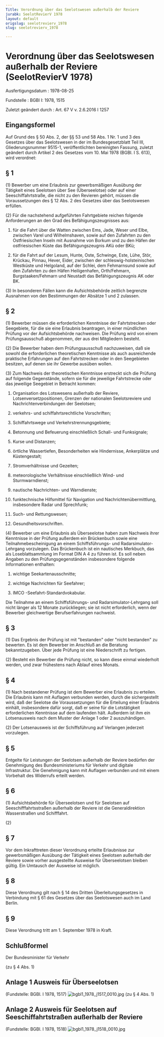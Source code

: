 ```yaml
---
Title: Verordnung über das Seelotswesen außerhalb der Reviere
jurabk: SeelotRevierV 1978
layout: default
origslug: seelotrevierv_1978
slug: seelotrevierv_1978

---
```


# Verordnung über das Seelotswesen außerhalb der Reviere (SeelotRevierV 1978)

Ausfertigungsdatum
:   1978-08-25

Fundstelle
:   BGBl I: 1978, 1515

Zuletzt geändert durch
:   Art. 67 V v. 2.6.2016 I 1257


## Eingangsformel

Auf Grund des § 50 Abs. 2, der §§ 53 und 58 Abs. 1 Nr. 1 und 3 des Gesetzes über das Seelotswesen in der im Bundesgesetzblatt Teil III, Gliederungsnummer 9515-1, veröffentlichten bereinigten Fassung, zuletzt geändert durch Artikel 2 des Gesetzes vom 10. Mai 1978 (BGBl. I S. 613), wird verordnet:


## § 1

(1) Bewerber um eine Erlaubnis zur gewerbsmäßigen Ausübung der Tätigkeit eines Seelotsen über See (Überseelotse) oder auf einer Seeschiffahrtstraße, die nicht zu den Revieren gehört, müssen die Voraussetzungen des §
12 Abs. 2              des Gesetzes über das Seelotswesen erfüllen.

(2) Für die nachstehend aufgeführten Fahrtgebiete reichen folgende Anforderungen an den Grad des Befähigungszeugnisses aus:

1.  für die Fahrt über die Watten zwischen Ems, Jade, Weser und Elbe, zwischen Varel und Wilhelmshaven, sowie auf den Zufahrten zu den Ostfriesischen Inseln mit Ausnahme von Borkum und zu den Häfen der ostfriesischen Küste das Befähigungszeugnis AKü oder BKü;


2.  für die Fahrt auf der Lesum, Hunte, Oste, Schwinge, Este, Lühe, Stör, Krückau, Pinnau, Hever, Eider, zwischen der schleswig-holsteinischen Westküste und Helgoland, auf der Schlei, dem Fehmarnsund sowie auf den Zufahrten zu den Häfen Heiligenhafen, Orth/Fehmarn, Burgstaaken/Fehmarn und Neustadt das Befähigungszeugnis AK oder BK.




(3) In besonderen Fällen kann die Aufsichtsbehörde zeitlich begrenzte Ausnahmen von den Bestimmungen der Absätze 1 und 2 zulassen.


## § 2

(1) Bewerber müssen die erforderlichen Kenntnisse der Fahrtstrecken oder Seegebiete, für die sie eine Erlaubnis beantragen, in einer mündlichen Prüfung vor der Aufsichtsbehörde nachweisen. Die Prüfung wird von einem Prüfungsausschuß abgenommen, der aus drei Mitgliedern besteht.

(2) Die Bewerber haben dem Prüfungsausschuß nachzuweisen, daß sie sowohl die erforderlichen theoretischen Kenntnisse als auch ausreichende praktische Erfahrungen auf den Fahrtstrecken oder in den Seegebieten besitzen, auf denen sie ihr Gewerbe ausüben wollen.

(3) Zum Nachweis der theoretischen Kenntnisse erstreckt sich die Prüfung auf folgende Gegenstände, sofern sie für die jeweilige Fahrtstrecke oder das jeweilige Seegebiet in Betracht kommen:

1.  Organisation des Lotswesens außerhalb der Reviere, Lotsenversetzpositionen, Grenzen der nationalen Seelotsreviere und Nachrichtenverbindungen der Seelotsen;


2.  verkehrs- und schiffahrtsrechtliche Vorschriften;


3.  Schiffahrtswege und Verkehrstrennungsgebiete;


4.  Betonnung und Befeuerung einschließlich Schall- und Funksignale;


5.  Kurse und Distanzen;


6.  örtliche Wassertiefen, Besonderheiten wie Hindernisse, Ankerplätze und Küstengestalt;


7.  Stromverhältnisse und Gezeiten;


8.  meteorologische Verhältnisse einschließlich Wind- und Sturmwarndienst;


9.  nautische Nachrichten- und Warndienste;


10. funktechnische Hilfsmittel für Navigation und Nachrichtenübermittlung, insbesondere Radar und Sprechfunk;


11. Such- und Rettungswesen;


12. Gesundheitsvorschriften.




(4) Bewerber um eine Erlaubnis als Überseelotse haben zum Nachweis ihrer Kenntnisse in der Prüfung außerdem ein Brückenbuch sowie eine Teilnahmebescheinigung an einem Schiffsführungs- und Radarsimulator-Lehrgang vorzulegen. Das Brückenbuch ist ein nautisches Merkbuch, das als Loseblattsammlung im Format DIN A 4 zu führen ist. Es soll neben Angaben zu den Prüfungsgegenständen insbesondere folgende Informationen enthalten:

1.  wichtige Seekartenausschnitte;


2.  wichtige Nachrichten für Seefahrer;


3.  IMCO                   -Seefahrt-Standardvokabular.



Die Teilnahme an einem Schiffsführungs- und Radarsimulator-Lehrgang soll nicht länger als 12 Monate zurückliegen; sie ist nicht erforderlich, wenn der Bewerber gleichwertige Berufserfahrungen nachweist.


## § 3

(1) Das Ergebnis der Prüfung ist mit "bestanden" oder "nicht bestanden" zu bewerten. Es ist dem Bewerber im Anschluß an die Beratung bekanntzugeben. Über jede Prüfung ist eine Niederschrift zu fertigen.

(2) Besteht ein Bewerber die Prüfung nicht, so kann diese einmal wiederholt werden, und zwar frühestens nach Ablauf eines Monats.


## § 4

(1) Nach bestandener Prüfung ist dem Bewerber eine Erlaubnis zu erteilen. Die Erlaubnis kann mit Auflagen verbunden werden, durch die sichergestellt wird, daß der Seelotse die Voraussetzungen für die Erteilung einer Erlaubnis einhält, insbesondere dafür sorgt, daß er seine für die Lotstätigkeit erforderlichen Kenntnisse auf dem laufenden hält. Außerdem ist ihm ein Lotsenausweis nach dem Muster der Anlage 1 oder 2 auszuhändigen.

(2) Der Lotsenausweis ist der Schiffsführung auf Verlangen jederzeit vorzulegen.


## § 5

Entgelte für Leistungen der Seelotsen außerhalb der Reviere bedürfen der Genehmigung des Bundesministeriums für Verkehr und digitale Infrastruktur. Die Genehmigung kann mit Auflagen verbunden und mit einem Vorbehalt des Widerrufs erteilt werden.


## § 6

(1) Aufsichtsbehörde für Überseelotsen und für Seelotsen auf Seeschifffahrtsstraßen außerhalb der Reviere ist die Generaldirektion Wasserstraßen und Schifffahrt.

(2)


## § 7

Vor dem Inkrafttreten dieser Verordnung erteilte Erlaubnisse zur gewerbsmäßigen Ausübung der Tätigkeit eines Seelotsen außerhalb der Reviere sowie vorher ausgestellte Ausweise für Überseelotsen bleiben gültig. Ein Umtausch der Ausweise ist möglich.


## § 8

Diese Verordnung gilt nach § 14 des Dritten Überleitungsgesetzes in Verbindung mit §
61              des Gesetzes über das Seelotswesen auch im Land Berlin.


## § 9

Diese Verordnung tritt am 1. September 1978 in Kraft.


## Schlußformel

Der Bundesminister für Verkehr

(zu § 4 Abs. 1)

## Anlage 1 Ausweis für Überseelotsen

(Fundstelle: BGBl. I 1978, 1517)
![bgbl1_1978_j1517_0010.jpg](bgbl1_1978_j1517_0010.jpg)
(zu § 4 Abs. 1)

## Anlage 2 Ausweis für Seelotsen auf Seeschiffahrtstraßen außerhalb der Reviere

(Fundstelle: BGBl. I 1978, 1518)
![bgbl1_1978_j1518_0010.jpg](bgbl1_1978_j1518_0010.jpg)
